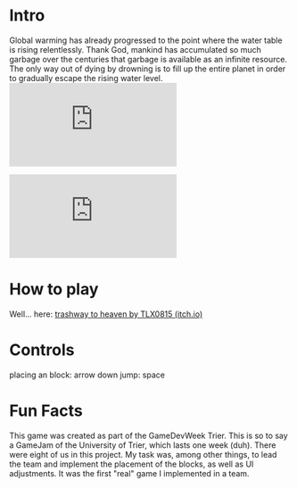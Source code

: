 # Intro
Global warming has already progressed to the point where the water table is rising relentlessly. Thank God, mankind has accumulated so much garbage over the centuries that garbage is available as an infinite resource. The only way out of dying by drowning is to fill up the entire planet in order to gradually escape the rising water level.
![test123](https://www.directupload.net/file/d/6538/7fbit9ld_png.htm)

![test456](https://www.directupload.net/file/d/6538/rpnipqm7_png.htm)



# How to play
Well... here: [trashway to heaven by TLX0815 (itch.io)](https://tlx0815.itch.io/trashway-to-heaven)
# Controls
placing an block: arrow down
jump: space

# Fun Facts
This game was created as part of the GameDevWeek Trier. This is so to say a GameJam of the University of Trier, which lasts one week (duh). There were eight of us in this project. My task was, among other things, to lead the team and implement the placement of the blocks, as well as UI adjustments. 
It was the first "real" game I implemented in a team.
